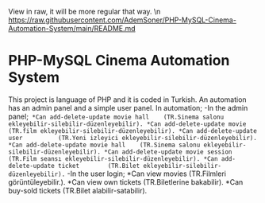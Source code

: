 View in raw, it will be more regular that way. \n
https://raw.githubusercontent.com/AdemSoner/PHP-MySQL-Cinema-Automation-System/main/README.md
# PHP-MySQL Cinema Automation System
This project is language of PHP and it is coded in Turkish.
An automation has an admin panel and a simple user panel.
In automation;
-In the admin panel;```
  *Can add-delete-update movie hall    (TR.Sinema salonu ekleyebilir-silebilir-düzenleyebilir).
  *Can add-delete-update movie         (TR.film ekleyebilir-silebilir-düzenleyebilir).
  *Can add-delete-update user          (TR.Yeni izleyici ekleyebilir-silebilir-düzenleyebilir).
  *Can add-delete-update movie hall    (TR.Sinema salonu ekleyebilir-silebilir-düzenleyebilir).
  *Can add-delete-update movie session (TR.Film seansı ekleyebilir-silebilir-düzenleyebilir).
  *Can add-delete-update ticket        (TR.Bilet ekleyebilir-silebilir-düzenleyebilir).```
-In the user login;
  *Can view movies         (TR.Filmleri görüntüleyebilir.).
  *Can view own tickets    (TR.Biletlerine bakabilir).
  *Can buy-sold tickets    (TR.Bilet alabilir-satabilir).
